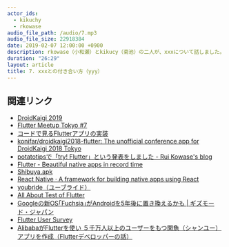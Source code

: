 ```yaml
---
actor_ids:
  - kikuchy
  - rkowase
audio_file_path: /audio/7.mp3
audio_file_size: 22918384
date: 2019-02-07 12:00:00 +0900
description: rkowase（小和瀬）とkikucy（菊池）の二人が、xxxについて話しました。
duration: "26:29"
layout: article
title: 7. xxxとの付き合い方（yyy）
---
```


## 関連リンク

- [DroidKaigi 2019](https://droidkaigi.jp/2019/)
- [Flutter Meetup Tokyo \#7](https://flutter-jp.connpass.com/event/115645/)
- [コードで見るFlutterアプリの実装](https://speakerdeck.com/konifar/kododejian-ruflutterapurifalseshi-zhuang)
- [konifar/droidkaigi2018\-flutter: The unofficial conference app for DroidKaigi 2018 Tokyo](https://github.com/konifar/droidkaigi2018-flutter)
- [potatotipsで「try\! Flutter」という発表をしました \- Rui Kowase's blog](https://rkowase.hatenablog.com/entry/2018/03/18/154816)
- [Flutter \- Beautiful native apps in record time](https://flutter.io/)
- [Shibuya\.apk](https://shibuya-apk.connpass.com/)
- [React Native · A framework for building native apps using React](https://facebook.github.io/react-native/)
- [youbride（ユーブライド）](https://youbride.jp/)
- [All About Test of Flutter](https://docs.google.com/presentation/d/0Our2pND0t5IjJhpt0rGw5eDjWUeHU0145A9w9yqvZm0/edit)
- [Googleの新OS｢Fuchsia｣がAndroidを5年後に置き換えるかも \| ギズモード・ジャパン](https://www.gizmodo.jp/2018/07/fuchsia-5years.html)
- [Flutter User Survey](https://twitter.com/flutterio/status/1090655885221875712)
- [AlibabaがFlutterを使い ５千万人以上のユーザーをもつ閑魚（シャンユー）アプリを作成（Flutterデベロッパーの話）
](https://www.youtube.com/watch?time_continue=8&v=jtYk3gWRSw0)

